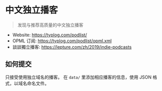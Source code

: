 # 中文独立播客

> 发现与推荐高质量的中文独立播客

- Website: <https://typlog.com/podlist/>
- OPML 订阅: <https://typlog.com/podlist/opml.xml>
- 談談獨立播客: <https://lepture.com/zh/2019/indie-podcasts>

## 如何提交

只接受使用独立域名的播客。
在 `data/` 里添加相应播客的信息，使用 JSON 格式，以域名命名文件。
